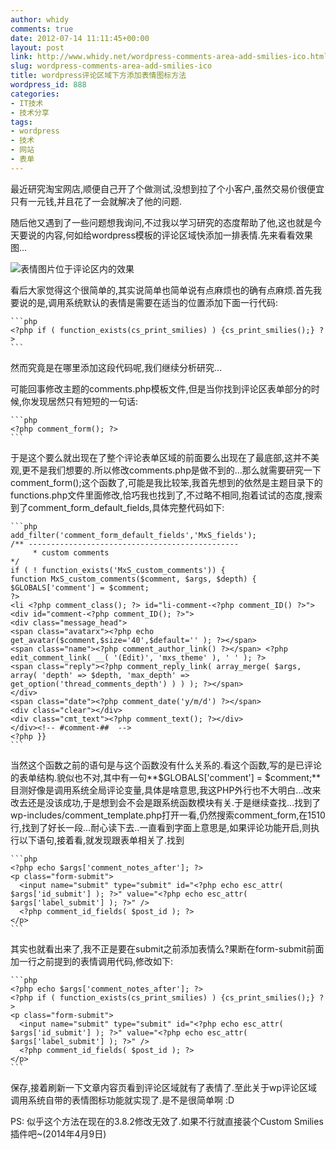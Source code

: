```yaml
---
author: whidy
comments: true
date: 2012-07-14 11:11:45+00:00
layout: post
link: http://www.whidy.net/wordpress-comments-area-add-smilies-ico.html
slug: wordpress-comments-area-add-smilies-ico
title: wordpress评论区域下方添加表情图标方法
wordpress_id: 888
categories:
- IT技术
- 技术分享
tags:
- wordpress
- 技术
- 网站
- 表单
---
```


最近研究淘宝网店,顺便自己开了个做测试,没想到拉了个小客户,虽然交易价很便宜只有一元钱,并且花了一会就解决了他的问题.

随后他又遇到了一些问题想我询问,不过我以学习研究的态度帮助了他,这也就是今天要说的内容,何如给wordpress模板的评论区域快添加一排表情.先来看看效果图...

![表情图片位于评论区内的效果](/wp-content/uploads/2012/07/smilies-346x400.jpg)

看后大家觉得这个很简单的,其实说简单也简单说有点麻烦也的确有点麻烦.首先我要说的是,调用系统默认的表情是需要在适当的位置添加下面一行代码:


    
    ```php
    <?php if ( function_exists(cs_print_smilies) ) {cs_print_smilies();} ?>
    ```



然而究竟是在哪里添加这段代码呢,我们继续分析研究...

可能回事修改主题的comments.php模板文件,但是当你找到评论区表单部分的时候,你发现居然只有短短的一句话:


    
    ```php
    <?php comment_form(); ?>
    ```



于是这个要么就出现在了整个评论表单区域的前面要么出现在了最底部,这并不美观,更不是我们想要的.所以修改comments.php是做不到的...那么就需要研究一下comment_form();这个函数了,可能是我比较笨,我首先想到的依然是主题目录下的functions.php文件里面修改,恰巧我也找到了,不过略不相同,抱着试试的态度,搜索到了comment_form_default_fields,具体完整代码如下:


    
    ```php
    add_filter('comment_form_default_fields','MxS_fields');
    /** -----------------------------------------------
    	 * custom comments
    */ 
    if ( ! function_exists('MxS_custom_comments')) {
    function MxS_custom_comments($comment, $args, $depth) {
    $GLOBALS['comment'] = $comment;
    ?>
    <li <?php comment_class(); ?> id="li-comment-<?php comment_ID() ?>">
    <div id="comment-<?php comment_ID(); ?>">
    <div class="message_head">
    <span class="avatarx"><?php echo get_avatar($comment,$size='40',$default='' ); ?></span>
    <span class="name"><?php comment_author_link() ?></span> <?php edit_comment_link( __( '(Edit)', 'mxs_theme' ), ' ' ); ?>
    <span class="reply"><?php comment_reply_link( array_merge( $args, array( 'depth' => $depth, 'max_depth' => get_option('thread_comments_depth') ) ) ); ?></span>
    </div>
    <span class="date"><?php comment_date('y/m/d') ?></span>
    <div class="clear"></div>
    <div class="cmt_text"><?php comment_text(); ?></div>
    </div><!-- #comment-##  -->	
    <?php }}
    ```



当然这个函数之前的语句是与这个函数没有什么关系的.看这个函数,写的是已评论的表单结构.貌似也不对,其中有一句**$GLOBALS['comment'] = $comment;**目测好像是调用系统全局评论变量,具体是啥意思,我这PHP外行也不大明白...改来改去还是没该成功,于是想到会不会是跟系统函数模块有关.于是继续查找...找到了wp-includes/comment_template.php打开一看,仍然搜索comment_form,在1510行,找到了好长一段...耐心读下去..一直看到<?php if ( comments_open() ) : ?>字面上意思是,如果评论功能开启,则执行以下语句,接着看,就发现跟表单相关了.找到


    
    ```php
    <?php echo $args['comment_notes_after']; ?>
    <p class="form-submit">
      <input name="submit" type="submit" id="<?php echo esc_attr( $args['id_submit'] ); ?>" value="<?php echo esc_attr( $args['label_submit'] ); ?>" />
      <?php comment_id_fields( $post_id ); ?>
    </p>
    ```



其实也就看出来了,我不正是要在submit之前添加表情么?果断在form-submit前面加一行之前提到的表情调用代码,修改如下:


    
    ```php
    <?php echo $args['comment_notes_after']; ?>
    <?php if ( function_exists(cs_print_smilies) ) {cs_print_smilies();} ?>
    <p class="form-submit">
      <input name="submit" type="submit" id="<?php echo esc_attr( $args['id_submit'] ); ?>" value="<?php echo esc_attr( $args['label_submit'] ); ?>" />
      <?php comment_id_fields( $post_id ); ?>
    </p>
    ```



保存,接着刷新一下文章内容页看到评论区域就有了表情了.至此关于wp评论区域调用系统自带的表情图标功能就实现了.是不是很简单啊 :D

PS: 似乎这个方法在现在的3.8.2修改无效了.如果不行就直接装个Custom Smilies插件吧~(2014年4月9日)
